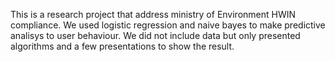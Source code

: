 This is a research project that address ministry of Environment HWIN compliance. We used logistic regression and naive bayes to make predictive analisys to user behaviour.
We did not include data but only presented algorithms and a few presentations to show the result.
